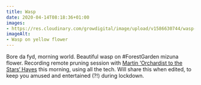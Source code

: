 ```yaml
---
title: Wasp
date: 2020-04-14T08:18:36+01:00
images:
- https://res.cloudinary.com/growdigital/image/upload/v1586630744/wasp-929222.jpg
imageAlt:
- Wasp on yellow flower
---
```


Bore da fyd, morning world. Beautiful wasp on #ForestGarden mizuna flower. Recording remote pruning session with [Martin ‘Orchardist to the Stars‘ Hayes](https://www.theapplemancan.uk) this morning, using all the tech. Will share this when edited, to keep you amused and entertained (?!) during lockdown.

